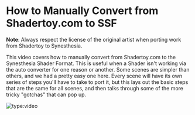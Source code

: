 # How to Manually Convert from Shadertoy.com to SSF

**Note**: Always respect the license of the original artist when porting work from Shadertoy to Synesthesia.

This video covers how to manually convert from Shadertoy.com to the Synesthesia Shader Format. This is useful when a Shader isn't working via the auto converter for one reason or another. Some scenes are simpler than others, and we had a pretty easy one here. Every scene will have its own series of steps you'll have to take to port it, but this lays out the basic steps that are the same for all scenes, and then talks through some of the more tricky "gotchas" that can pop up.

![type:video](https://www.youtube.com/embed/6O2EYuJlfEE)

